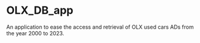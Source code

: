 # OLX_DB_app
An application to ease the access and retrieval of OLX used cars ADs from the year 2000 to 2023.
